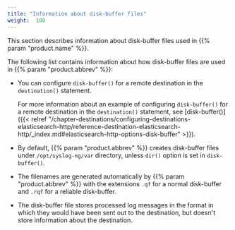 ```yaml
---
title: "Information about disk-buffer files"
weight:  100
---
```

<!-- DISCLAIMER: This file is based on the syslog-ng Open Source Edition documentation https://github.com/balabit/syslog-ng-ose-guides/commit/2f4a52ee61d1ea9ad27cb4f3168b95408fddfdf2 and is used under the terms of The syslog-ng Open Source Edition Documentation License. The file has been modified by Axoflow. -->

This section describes information about disk-buffer files used in {{% param "product.name" %}}.

The following list contains information about how disk-buffer files are used in {{% param "product.abbrev" %}}:

  - You can configure `disk-buffer()` for a remote destination in the `destination()` statement.
    
    For more information about an example of configuring `disk-buffer()` for a remote destination in the `destination()` statement, see [disk-buffer()]({{< relref "/chapter-destinations/configuring-destinations-elasticsearch-http/reference-destination-elasticsearch-http/_index.md#elasticsearch-http-options-disk-buffer" >}}).

  - By default, {{% param "product.abbrev" %}} creates disk-buffer files under `/opt/syslog-ng/var` directory, unless `dir()` option is set in `disk-buffer()`.

  - The filenames are generated automatically by {{% param "product.abbrev" %}} with the extensions `.qf` for a normal disk-buffer and `.rqf` for a reliable disk-buffer.

  - The disk-buffer file stores processed log messages in the format in which they would have been sent out to the destination, but doesn't store information about the destination.
